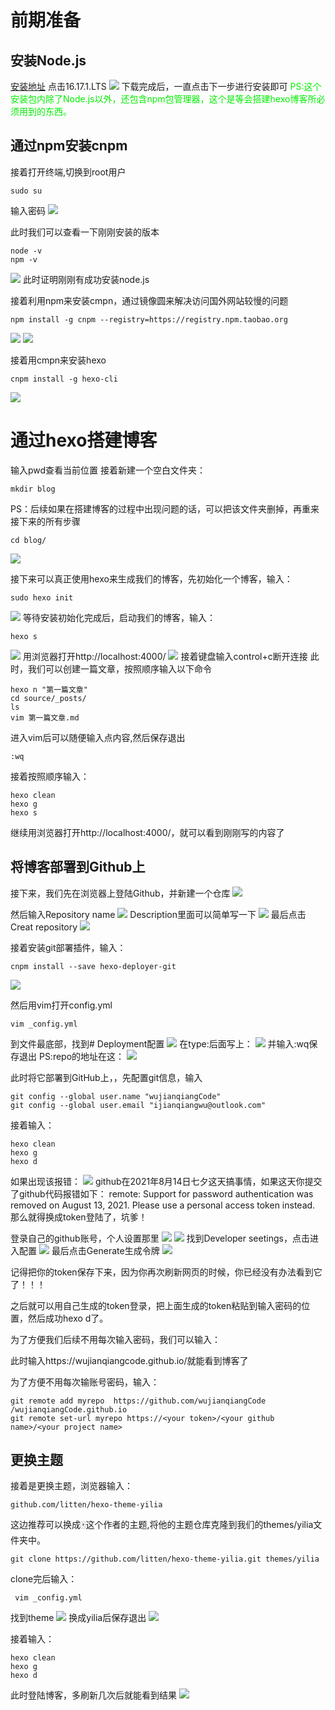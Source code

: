 # 前期准备

## 安装Node.js
[安装地址](https://nodejs.org/en/)
点击16.17.1.LTS
![](./如何用hexo在github上搭建个人博客/1.png)
下载完成后，一直点击下一步进行安装即可
<font color = gree>PS:这个安装包内除了Node.js以外，还包含npm包管理器，这个是等会搭建hexo博客所必须用到的东西。</font>

## 通过npm安装cnpm
接着打开终端,切换到root用户
```
sudo su
```
输入密码
![](./如何用hexo在github上搭建个人博客/2.png)

此时我们可以查看一下刚刚安装的版本
```
node -v
npm -v
```
![](./如何用hexo在github上搭建个人博客/3.png)
此时证明刚刚有成功安装node.js

接着利用npm来安装cmpn，通过镜像圆来解决访问国外网站较慢的问题
```
npm install -g cnpm --registry=https://registry.npm.taobao.org
```
![](./如何用hexo在github上搭建个人博客/4.png)
![](./如何用hexo在github上搭建个人博客/5.png)

接着用cmpn来安装hexo
```
cnpm install -g hexo-cli
```
![](./如何用hexo在github上搭建个人博客/6.png)

# 通过hexo搭建博客

输入pwd查看当前位置
接着新建一个空白文件夹：
```
mkdir blog
```
PS：后续如果在搭建博客的过程中出现问题的话，可以把该文件夹删掉，再重来接下来的所有步骤
```
cd blog/
```

![](./如何用hexo在github上搭建个人博客/7.png)

接下来可以真正使用hexo来生成我们的博客，先初始化一个博客，输入：
```
sudo hexo init
```

![](./如何用hexo在github上搭建个人博客/8.png)
等待安装初始化完成后，启动我们的博客，输入：
```
hexo s
```
![](./如何用hexo在github上搭建个人博客/9.png)
用浏览器打开http://localhost:4000/
![](./如何用hexo在github上搭建个人博客/10.png)
接着键盘输入control+c断开连接
此时，我们可以创建一篇文章，按照顺序输入以下命令
```
hexo n "第一篇文章"
cd source/_posts/
ls
vim 第一篇文章.md
```
进入vim后可以随便输入点内容,然后保存退出
```
:wq
```
接着按照顺序输入：
```
hexo clean
hexo g
hexo s
```
继续用浏览器打开http://localhost:4000/，就可以看到刚刚写的内容了

## 将博客部署到Github上
接下来，我们先在浏览器上登陆Github，并新建一个仓库
![](./如何用hexo在github上搭建个人博客/11.png)

然后输入Repository name
![](./如何用hexo在github上搭建个人博客/12.png)
Description里面可以简单写一下
![](./如何用hexo在github上搭建个人博客/13.png)
最后点击Creat repository
![](./如何用hexo在github上搭建个人博客/14.png)

接着安装git部署插件，输入：
```
cnpm install --save hexo-deployer-git
```
![](./如何用hexo在github上搭建个人博客/15.png)

然后用vim打开config.yml
```
vim _config.yml
```
到文件最底部，找到# Deployment配置
![](./如何用hexo在github上搭建个人博客/16.png)
在type:后面写上：
![](./如何用hexo在github上搭建个人博客/18.png)
并输入:wq保存退出
PS:repo的地址在这：
![](./如何用hexo在github上搭建个人博客/17.png)

此时将它部署到GitHub上，，先配置git信息，输入
```
git config --global user.name "wujianqiangCode"
git config --global user.email "ijianqiangwu@outlook.com"
```
接着输入：
```
hexo clean
hexo g
hexo d
```
如果出现该报错：
![](./如何用hexo在github上搭建个人博客/19.png)
github在2021年8月14日七夕这天搞事情，如果这天你提交了github代码报错如下：
remote: Support for password authentication was removed on August 13, 2021. Please use a personal access token instead.
那么就得换成token登陆了，坑爹！

登录自己的github账号，个人设置那里
![](./如何用hexo在github上搭建个人博客/20.png)
![](./如何用hexo在github上搭建个人博客/21.png)
找到Developer seetings，点击进入配置
![](./如何用hexo在github上搭建个人博客/22.png)
最后点击Generate生成令牌
![](./如何用hexo在github上搭建个人博客/23.png)

记得把你的token保存下来，因为你再次刷新网页的时候，你已经没有办法看到它了！！！

之后就可以用自己生成的token登录，把上面生成的token粘贴到输入密码的位置，然后成功hexo d了。

为了方便我们后续不用每次输入密码，我们可以输入：

此时输入https://wujianqiangcode.github.io/就能看到博客了

为了方便不用每次输账号密码，输入：
```
git remote add myrepo  https://github.com/wujianqiangCode
/wujianqiangCode.github.io
git remote set-url myrepo https://<your token>/<your github name>/<your project name>
```
## 更换主题
接着是更换主题，浏览器输入：
```
github.com/litten/hexo-theme-yilia
```
这边推荐可以换成🀄这个作者的主题,将他的主题仓库克隆到我们的themes/yilia文件夹中。
```
git clone https://github.com/litten/hexo-theme-yilia.git themes/yilia
```
clone完后输入：
```
 vim _config.yml 
 ```
找到theme
![](./如何用hexo在github上搭建个人博客/24.png)
换成yilia后保存退出
![](./如何用hexo在github上搭建个人博客/25.png)

接着输入：
```
hexo clean
hexo g
hexo d
```
此时登陆博客，多刷新几次后就能看到结果
![](./如何用hexo在github上搭建个人博客/26.png)
